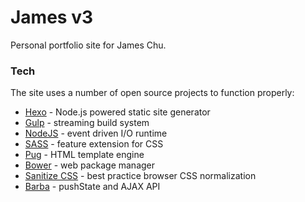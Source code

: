 # James v3

Personal portfolio site for James Chu.

### Tech

The site uses a number of open source projects to function properly:

* [Hexo] - Node.js powered static site generator
* [Gulp] - streaming build system
* [NodeJS] - event driven I/O runtime
* [SASS] - feature extension for CSS
* [Pug] - HTML template engine
* [Bower] - web package manager
* [Sanitize CSS] - best practice browser CSS normalization
* [Barba] - pushState and AJAX API


[//]: # (These are reference links used in the body of this note and get stripped out when the markdown processor does its job. There is no need to format nicely because it shouldn't be seen. Thanks SO - http://stackoverflow.com/questions/4823468/store-comments-in-markdown-syntax)

   [SASS]: <http://sass-lang.com>
   [Gulp]: <http://gulpjs.com>
   [Hexo]: <http://hexo.io>
   [NodeJS]: <https://nodejs.org/en>
   [Sanitize CSS]: <https://jonathantneal.github.io/sanitize.css>
   [Pug]: <https://pugjs.org>
   [Bower]: <https://bower.io>
   [Barba]: <http://barbajs.org/>
